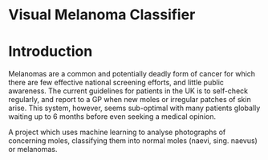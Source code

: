 # Visual Melanoma Classifier

# Introduction
Melanomas are a common and potentially deadly form of cancer for which there are few effective national screening efforts, and little public awareness. The current guidelines for patients in the UK is to self-check regularly, and report to a GP when new moles or irregular patches of skin arise. This system, however, seems sub-optimal with many patients globally waiting up to 6 months before even seeking a medical opinion.



A project which uses machine learning to analyse photographs of concerning moles, classifying them into normal moles (naevi, sing. naevus) or melanomas.
